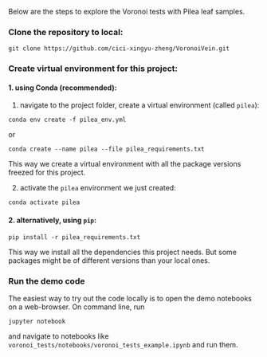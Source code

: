 Below are the steps to explore the Voronoi tests with Pilea leaf samples.


### Clone the repository to local:

```
git clone https://github.com/cici-xingyu-zheng/VoronoiVein.git
```


### Create virtual environment for this project:

#### 1. using Conda (recommended):

1. navigate to the project folder, create a virtual environment (called `pilea`):

```
conda env create -f pilea_env.yml
```

or

```
conda create --name pilea --file pilea_requirements.txt
```

This way we create a virtual environment with all the package versions freezed for this project.


2. activate the `pilea` environment we just created:

```
conda activate pilea
```


#### 2. alternatively, using `pip`:

```
pip install -r pilea_requirements.txt
```

This way we install all the dependencies this project needs. But some packages might be of different versions than your local ones.

### Run the demo code

The easiest way to try out the code locally is to open the demo notebooks on a web-browser. On command line, run

```
jupyter notebook
```

and navigate to notebooks like `voronoi_tests/notebooks/voronoi_tests_example.ipynb` and run them.

